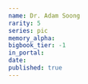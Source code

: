 ```yaml
---
name: Dr. Adam Soong
rarity: 5
series: pic
memory_alpha:
bigbook_tier: -1
in_portal:
date:
published: true
---
```



